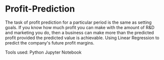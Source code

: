 # Profit-Prediction

The task of profit prediction for a particular period is the same as setting goals. If you know how much profit you can make with the amount of R&D and marketing you do, then a business can make more than the predicted profit provided the predicted value is achievable. Using Linear Regression to predict the company's future profit margins.

Tools used:
Python
Jupyter Notebook
